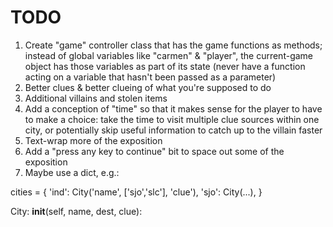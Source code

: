 TODO
====

1. Create "game" controller class that has the game functions as methods; instead of global variables like "carmen" & "player", the current-game object has those variables as part of its state (never have a function acting on a variable that hasn't been passed as a parameter)
1. Better clues & better clueing of what you're supposed to do
1. Additional villains and stolen items
1. Add a conception of "time" so that it makes sense for the player to have to make a choice: take the time to visit multiple clue sources within one city, or potentially skip useful information to catch up to the villain faster
1. Text-wrap more of the exposition
1. Add a "press any key to continue" bit to space out some of the exposition
1. Maybe use a dict, e.g.:

cities = {
'ind': City('name', ['sjo','slc'], 'clue'),
'sjo': City(...),
}

City:
__init__(self, name, dest, clue):

